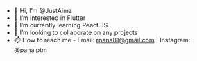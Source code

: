 - 👋 Hi, I’m @JustAimz
- 👀 I’m interested in Flutter
- 🌱 I’m currently learning React.JS
- 💞️ I’m looking to collaborate on any projects
- 📫 How to reach me - Email: rpana81@gmail.com | Instagram: @pana.ptm

<!---
JustAimz/JustAimz is a ✨ special ✨ repository because its `README.md` (this file) appears on your GitHub profile.
You can click the Preview link to take a look at your changes.
--->
